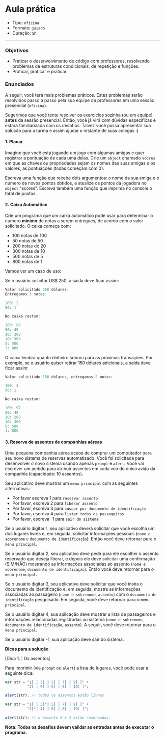 # Aula prática

* Tipo: `oficina`
* Formato: `guiado`
* Duração: `5h`

***

### Objetivos

* Praticar o desenvolvimento de código com professores, resolvendo problemas de estruturas condicionais, de repetição e funções.
* Praticar, praticar e praticar

### Enunciados

A seguir, você terá mais problemas práticos. Estes problemas serão resolvidos passo a passo pela sua equipe de professores em uma sessão presencial \(`oficina`\).

Sugerimos que você tente resolver os exercícios sozinha \(ou em equipe\) **antes** da sessão presencial. Então, você já virá com dúvidas específicas e estará familiarizada com os desafios. Talvez você possa apresentar sua solução para a turma e assim ajudar o restante de suas colegas :\)

#### 1. Placar

Imagine que você está jogando um jogo com algumas amigas e quer registrar a pontuação de cada uma delas. Crie um `object` chamado `scores` em que as chaves ou propriedades sejam os nomes das suas amigas e os valores, as pontuações \(todas começam com 0\).

Escreva uma função que recebe dois argumentos: o nome da sua amiga e o número de novos pontos obtidos, e atualize os pontos da jogadora no `object` "scores". Escreva também uma função que imprima no console o total de pontos.

#### 2. Caixa Automático

Crie um programa que um caixa automático pode usar para determinar o número **mínimo** de notas a serem entregues, de acordo com o valor solicitado. O caixa começa com:

* 100 notas de 100
* 50 notas de 50
* 200 notas de 20
* 300 notas de 10
* 500 notas de 5
* 800 notas de 1

Vamos ver um caso de uso:

Se o usuário solicitar US$ 250, a saída deve ficar assim:

```javascript
Valor solicitado 250 dólares.
Entregamos 3 notas:

100: 2
50: 1

No caixa restam:

100: 98
50: 49
20: 200
10: 300
5: 500
1: 800
```

O caixa lembra quanto dinheiro sobrou para as próximas transações. Por exemplo, se o usuário quiser retirar 150 dólares adicionais, a saída deve ficar assim:

```javascript
Valor solicitado 150 dólares, entregamos 2 notas:

100: 1
50: 1

No caixa restam:

100: 97
50: 48
20: 200
10: 300
5: 500
1: 800
```

#### 3. Reserva de assentos de companhias aéreas

Uma pequena companhia aérea acaba de comprar um computador para seu novo sistema de reservas automatizado. Você foi solicitada para desenvolver o novo sistema usando apenas `prompt` e `alert`. Você vai escrever um pedido para atribuir assentos em cada voo do único avião da companhia \(capacidade: 10 assentos\).

Seu aplicativo deve mostrar um `menu principal` com as seguintes alternativas:

* Por favor escreva 1 para `reservar assento`
* Por favor, escreva 2 para `liberar assento`
* Por favor, escreva 3 para `buscar por documento de identificação`
* Por favor, escreva 4 para `listar todos os passageiros`
* Por favor, escreva -1 para `sair do sistema`

Se o usuário digitar 1, seu aplicativo deverá solicitar que você escolha um dos lugares livres e, em seguida, solicitar informações pessoais \(`nome e sobrenome` e `documento de identificação`\). Então você deve retornar para o `menu principal`.

Se o usuário digitar 2, seu aplicativo deve pedir para ele escolher o assento reservado que deseja liberar, e depois ele deve solicitar uma confirmação \(SIM/NÃO\) mostrando as informações associadas ao assento \(`nome e sobrenome`, `documento de identificação`\). Então você deve retornar para o `menu principal`.

Se o usuário digitar 3, seu aplicativo deve solicitar que você insira o documento de identificação e, em seguida, mostre as informações associadas ao passageiro \(`nome e sobrenome`, `assento`\) com o `documento de identificação` pesquisado. Em seguida, você deve retornar para o `menu principal`.

Se o usuário digitar 4, sua aplicação deve mostrar a lista de passageiros e informações relacionadas registradas no sistema \(`nome e sobrenome`, `documento de identificação`, `assento`\). A seguir, você deve retornar para o `menu principal`.

Se o usuário digitar -1, sua aplicação deve sair do sistema.

**Dicas para a solução**

\[Dica 1. \| Os assentos\]

Para imprimir \(via `prompt` ou `alert`\) a lista de lugares, você pode usar a seguinte dica:

```javascript
var str = "1[ ] 3[ ] 5[ ] 7[ ] 9[ ]" +
          "2[ ] 4[ ] 6[ ] 8[ ] 10[ ]";

alert(str); // todos os assentos estão livres

var str = "1[ ] 3[*] 5[ ] 7[ ] 9[ ]" +
          "2[*] 4[ ] 6[ ] 8[ ] 10[ ]";

alert(str); // o assento 2 e 3 estão reservados.
```

**Nota: Todos os desafios devem validar as entradas antes de executar o programa.**


